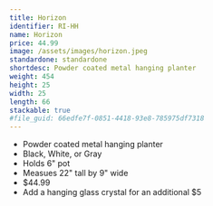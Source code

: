 ```yaml
---
title: Horizon
identifier: RI-HH
name: Horizon
price: 44.99
image: /assets/images/horizon.jpeg
standardone: standardone
shortdesc: Powder coated metal hanging planter
weight: 454
height: 25
width: 25
length: 66
stackable: true
#file_guid: 66edfe7f-0851-4418-93e8-785975df7318
---
```



- Powder coated metal hanging planter  
- Black, White, or Gray
- Holds 6" pot  
- Measues 22" tall by 9" wide
- $44.99
- Add a hanging glass crystal for an additional $5
